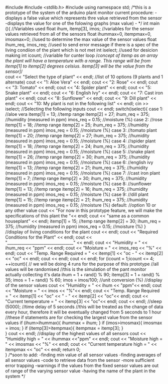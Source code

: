 #include <iostream>
#include <stdlib.h>
#include <cstdlib>
using namespace std;
/*this is a prototype of the system of the arduino plant monitor
current procedure:
	-displays a false value which represents thre value retrieved from the sensor
	-displays the value for one of the folowing graphs (max value)
	-
*/
int main (){
	//Variables used
	float ihum, itemp[3], imos;				//variables for the sensor values retrieved from all of the sensors
	float ihummax=0, itempmax=0, imosmax=0;	//used to determine the max value of the sensor values
	float ihum_req, imos_req;				//used to send error message if there is a spec of the living condiion of the plant which is not met
	int iselect;							//used for desicion making
	int icount;								//variable for cunter loop 
	/*concept of itemp as an array
	the plant will have a temperature with a range. This range will be from itemp[1] to itemp[2] degrees celsius.
	itemp[3] will be the value from the sensor]*/										
	cout << "Select the type of plant" << endl;
	//list of 10 options (9 plants and 1 alternate)
	cout << "1: Aloe Vera" << endl;
	cout << "2: Rose" << endl;
	cout << "3: Tomato" << endl;
	cout << "4: Spider plant" << endl;
	cout << "5: Snake plant" << endl;
	cout << "6: English Ivy" << endl;
	cout << "7: Cast iron plant" << endl;
	cout << "8: Sunflower" << endl;
	cout << "9: Dill plant" << endl;
	cout << "10: My plant is not in the following list" << endl;
	cin >> iselect;			//Selecting the following inputs
	cout << endl;
	switch(iselect){
		case 1:		//aloe vera
			itemp[1] = 13;	//temp range
			itemp[2] = 27;
			ihum_req = 375;		//humidity (measured in ppm)
			imos_req = 0.15;	//moisture (%)
		case 2:		//rose
			itemp[1] = 18;	//temp range
			itemp[2] = 25;
			ihum_req = 375;		//humidity (measured in ppm)
			imos_req = 0.15;	//moisture (%)
		case 3:		//tomato plant
			itemp[1] = 20;	//temp range
			itemp[2] = 27;
			ihum_req = 375;		//humidity (measured in ppm)
			imos_req = 0.15;	//moisture (%)
		case 4:		//spider plant
			itemp[1] = 18;	//temp range
			itemp[2] = 24;
			ihum_req = 375;		//humidity (measured in ppm)
			imos_req = 0.15;	//moisture (%)
		case 5:		//snake plant
			itemp[1] = 26;	//temp range
			itemp[2] = 30;
			ihum_req = 375;		//humidity (measured in ppm)
			imos_req = 0.15;	//moisture (%)
		case 6:		//english ivy
			itemp[1] = 13;	//temp range
			itemp[2] = 21;
			ihum_req = 375;		//humidity (measured in ppm)
			imos_req = 0.15;	//moisture (%)
		case 7:		//cast iron plant
			itemp[1] = 7;	//temp range
			itemp[2] = 30;
			ihum_req = 375;		//humidity (measured in ppm)
			imos_req = 0.15;	//moisture (%)
		case 8:		//sunflower
			itemp[1] = 13;	//temp range
			itemp[2] = 16;
			ihum_req = 375;		//humidity (measured in ppm)
			imos_req = 0.15;	//moisture (%)
		case 9:		//dill plant
			itemp[1] = 15;	//temp range
			itemp[2] = 21;
			ihum_req = 375;		//humidity (measured in ppm)
			imos_req = 0.15;	//moisture (%)
		default:	//option 10 or any other value
			cout << "For now in this prototype feature, we will make the specifications of this plant the "<< endl;
			cout << "same as a common houseplant" << endl;
			itemp[1] = 15;	//temp range
			itemp[2] = 30;
			ihum_req = 375;		//humidity (measured in ppm)
			imos_req = 0.15;	//moisture (%)
	}
	//display of living conditions for the plant
	cout << endl;
	cout << "Required Conditions for the Plant" << endl;
	cout << "_________________________________" << endl;
	cout << "Humidity = " << ihum_req << "ppm" << endl;
	cout << "Moisture = " << imos_req << "%" << endl;
	cout << "Temp. Range Required = " << itemp[1] << "oc - " << itemp[2] << "oc" << endl;
	cout << endl;
	cout << endl;
	for (icount = 1;icount <= 4; ++icount){	// we will be doing 4 runs for the purpose of this prototype
		//all values will be randomised
			//this is the simulation of the pant monitor actually collecting it's data
		ihum = 1 + rand() % 90;
		itemp[3] = 1 + rand() % 35;
		imos = 1 + rand() % 60;
		imos = imos/100;			//unit conversion (%)
		//display of the sensor values
		cout << "Humidity = " << ihum << "ppm"<< endl;
		cout << "Moisture = " << imos << "%"<< endl;
		cout << "Temp. Range Required = " << itemp[1] << "oc" << " - " << itemp[2] << "oc"<< endl;
		cout << "Current temperature = " << itemp[3] << "oc"<< endl;
		cout << endl;
		//sleep (5000);	//time delay of 5 seconds
		//this will be treated as the change of data every hour, therefore it will be eventually changed from 5 seconds to 1 hour
		//these if statements are for checking the largest value from the sensor values
		if (ihum>ihummax){
		    ihummax = ihum;
		}
		if (imos>imosmax){
		    imosmax = imos;
		}
		if (itemp[3]>itempmax){
		    itempmax = itemp[3];
		}	
	}
	cout << endl;
	//display of the highest values of all sensors
	cout << "Humidity high = " << ihummax <<"ppm" << endl;
	cout << "Moisture high = " << imosmax << "%" << endl;
	cout << "Current temperature high = " << itempmax << "oc" << endl;
	return 0;	
}
/*soon to add:
	-finding min value of all sensor values
	-finding averages of all sensor values
	-code to retrieve data from the sensor
	-more sufficient error trapping
	-warnings if the values from the fixed sensor values are out of range of the varying sensor value
	-having the name of the plant in the system
*/ 

